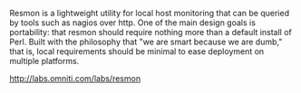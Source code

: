 Resmon is a lightweight utility for local host monitoring that can be queried
by tools such as nagios over http. One of the main design goals is portability:
that resmon should require nothing more than a default install of Perl. Built
with the philosophy that "we are smart because we are dumb," that is, local
requirements should be minimal to ease deployment on multiple platforms.

http://labs.omniti.com/labs/resmon
